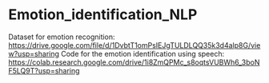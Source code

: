 # Emotion_identification_NLP
Dataset for emotion recognition: https://drive.google.com/file/d/1DvbtT1omPsIEJgTULDLQQ35k3d4alp8G/view?usp=sharing
Code for the emotion identification using speech:  https://colab.research.google.com/drive/1i8ZmQPMc_s8oqtsVUBWh6_3boNF5LQ9T?usp=sharing
